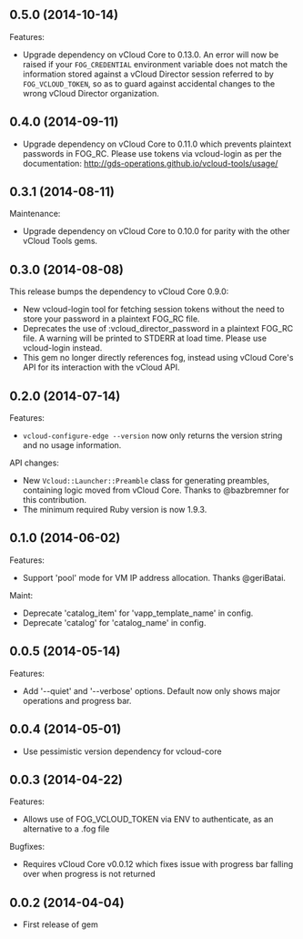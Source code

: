 ## 0.5.0 (2014-10-14)

Features:

  - Upgrade dependency on vCloud Core to 0.13.0. An error will now be raised if
    your `FOG_CREDENTIAL` environment variable does not match the information
    stored against a vCloud Director session referred to by `FOG_VCLOUD_TOKEN`,
    so as to guard against accidental changes to the wrong vCloud Director
    organization.

## 0.4.0 (2014-09-11)

  - Upgrade dependency on vCloud Core to 0.11.0 which prevents plaintext
    passwords in FOG_RC. Please use tokens via vcloud-login as per
    the documentation: http://gds-operations.github.io/vcloud-tools/usage/

## 0.3.1 (2014-08-11)

Maintenance:

  - Upgrade dependency on vCloud Core to 0.10.0 for parity with the other
    vCloud Tools gems.

## 0.3.0 (2014-08-08)

This release bumps the dependency to vCloud Core 0.9.0:

  - New vcloud-login tool for fetching session tokens without the need to
    store your password in a plaintext FOG_RC file.
  - Deprecates the use of :vcloud_director_password in a plaintext FOG_RC
    file. A warning will be printed to STDERR at load time. Please use
    vcloud-login instead.
  - This gem no longer directly references fog, instead using vCloud Core's
    API for its interaction with the vCloud API.

## 0.2.0 (2014-07-14)

Features:

  - `vcloud-configure-edge --version` now only returns the version string
      and no usage information.

API changes:

  - New `Vcloud::Launcher::Preamble` class for generating preambles, containing
    logic moved from vCloud Core. Thanks to @bazbremner for this contribution.
  - The minimum required Ruby version is now 1.9.3.

## 0.1.0 (2014-06-02)

Features:

  - Support 'pool' mode for VM IP address allocation. Thanks @geriBatai.

Maint:

  - Deprecate 'catalog_item' for 'vapp_template_name' in config.
  - Deprecate 'catalog' for 'catalog_name' in config.

## 0.0.5 (2014-05-14)

Features:

- Add '--quiet' and '--verbose' options. Default now only shows major operations and progress bar.

## 0.0.4 (2014-05-01)

  - Use pessimistic version dependency for vcloud-core

## 0.0.3 (2014-04-22)

Features:

- Allows use of FOG_VCLOUD_TOKEN via ENV to authenticate, as an alternative to a .fog file

Bugfixes:

 - Requires vCloud Core v0.0.12 which fixes issue with progress bar falling over when progress is not returned

## 0.0.2 (2014-04-04)

  - First release of gem
